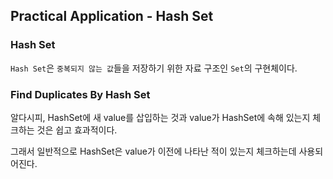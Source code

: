 ## Practical Application - Hash Set

### Hash Set

`Hash Set`은 `중복되지 않는 값`들을 저장하기 위한 자료 구조인 `Set`의 구현체이다.

### Find Duplicates By Hash Set

알다시피, HashSet에 새 value를 삽입하는 것과 value가 HashSet에 속해 있는지 체크하는 것은 쉽고 효과적이다.

그래서 일반적으로 HashSet은 value가 이전에 나타난 적이 있는지 체크하는데 사용되어진다.
